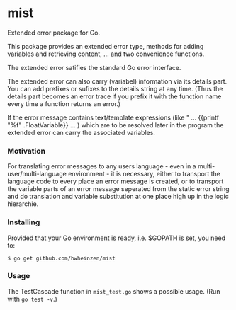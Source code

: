 # mist
Extended error package for Go. 

This package provides an extended error type,
methods for adding variables and retrieving content, 
... and two convenience functions.

The extended error satifies the standard Go error interface.

The extended error can also carry (variabel) information via its details part.
You can add prefixes or sufixes to the details string at any time.
(Thus the details part becomes an error trace if you prefix it
with the function name every time a function returns an error.)

If the error message contains text/template expressions
(like " ... {{printf \"%f\" .FloatVariable}} ... )
which are to be resolved later in the program the extended error
can carry the associated variables.

### Motivation
For translating error messages to any users language - even in a 
multi-user/multi-language environment - it is necessary, either
to transport the language code to every place an error message
is created, or to transport the variable parts of an error message
seperated from the static error string and do translation and
variable substitution at one place high up in the logic hierarchie.

### Installing
Provided that your Go environment is ready, i.e. $GOPATH is set, you need to:

`$ go get github.com/hwheinzen/mist`

### Usage
The TestCascade function in `mist_test.go` shows a possible usage.
(Run with `go test -v`.)
